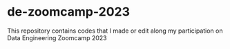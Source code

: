 # de-zoomcamp-2023
This repository contains codes that I made or edit along my participation on Data Engineering Zoomcamp 2023
